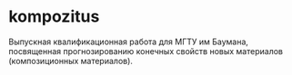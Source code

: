 # kompozitus
Выпускная квалификационная работа для МГТУ им Баумана, посвященная прогнозированию конечных свойств новых материалов (композиционных материалов). 
